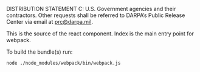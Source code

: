 DISTRIBUTION STATEMENT C: U.S. Government agencies and their contractors.
Other requests shall be referred to DARPA’s Public Release Center via email at prc@darpa.mil.


This is the source of the react component. Index is the main entry point for webpack.

To build the bundle(s) run:
```
node ./node_modules/webpack/bin/webpack.js
```